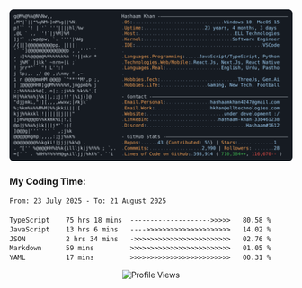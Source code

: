 <a href="https://github.com/HashaamKhan19/HashaamKhan19">
  <picture>
    <source media="(prefers-color-scheme: dark)" srcset="https://raw.githubusercontent.com/HashaamKhan19/HashaamKhan19/main/dark_mode.svg">
    <img alt="Hashaam Khan's GitHub Profile README" src="https://raw.githubusercontent.com/HashaamKhan19/HashaamKhan19/main/dark_mode.svg">
  </picture>
</a>

<h3>My Coding Time:</h1>
<!--START_SECTION:waka-->

```txt
From: 23 July 2025 - To: 21 August 2025

TypeScript    75 hrs 18 mins  -------------------->>>>>   80.58 %
JavaScript    13 hrs 6 mins   ---->>>>>>>>>>>>>>>>>>>>>   14.02 %
JSON          2 hrs 34 mins   ->>>>>>>>>>>>>>>>>>>>>>>>   02.76 %
Markdown      59 mins         >>>>>>>>>>>>>>>>>>>>>>>>>   01.05 %
YAML          17 mins         >>>>>>>>>>>>>>>>>>>>>>>>>   00.31 %
```

<!--END_SECTION:waka-->

<p align="center">
  <img src="https://komarev.com/ghpvc/?username=HashaamKhan19&color=grey&style=for-the-badge&abbreviated=true" alt="Profile Views"/>
</p>
